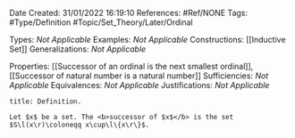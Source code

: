 <div class="topSpace"></div>

Date Created: 31/01/2022 16:19:10
References: #Ref/NONE
Tags: #Type/Definition #Topic/Set_Theory/Later/Ordinal

Types: <i>Not Applicable</i>
Examples: <i>Not Applicable</i>
Constructions: [[Inductive Set]]
Generalizations: <i>Not Applicable</i>

Properties: [[Successor of an ordinal is the next smallest ordinal]], [[Successor of natural number is a natural number]]
Sufficiencies: <i>Not Applicable</i>
Equivalences: <i>Not Applicable</i>
Justifications: <i>Not Applicable</i>

``` ad-Definition
title: Definition.

Let $x$ be a set. The <b>successor of $x$</b> is the set $S\l(x\r)\coloneqq x\cup\l\{x\r\}$.

```
